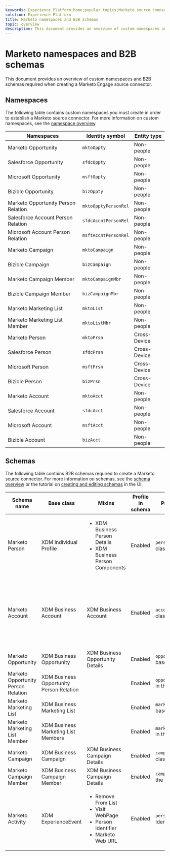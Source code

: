 ```yaml
---
keywords: Experience Platform;home;popular topics;Marketo source connector;Marketo connector;Marketo source;Marketo
solution: Experience Platform
title: Marketo namespaces and B2B schemas
topic: overview
description: This document provides an overview of custom namespaces and B2B schemas required when creating a Marketo Engage source connector.
---
```


# Marketo namespaces and B2B schemas

This document provides an overview of custom namespaces and B2B schemas required when creating a Marketo Engage source connector.

## Namespaces

The following table contains custom namespaces you must create in order to establish a Marketo source connector. For more information on custom namespaces, see the [namespace overview](https://experienceleague.adobe.com/docs/experience-platform/identity/namespaces.html?lang=en#managing-custom-namespaces).

| Namespaces | Identity symbol | Entity type |
| --- | --- | --- |
| Marketo Opportunity | `mktoOppty` | Non-people |
| Salesforce Opportunity | `sfdcOppty` | Non-people |
| Microsoft Opportunity | `msftOppty` | Non-people |
| Bizible Opportunity | `bizOppty` | Non-people |
| Marketo Opportunity Person Relation | `mktoOpptyPersonRel` | Non-people |
| Salesforce Account Person Relation | `sfdcAccntPersonRel` | Non-people |
| Microsoft Account Person Relation | `msftAccntPersonRel` | Non-people |
| Marketo Campaign | `mktoCampaign` | Non-people |
| Bizible Campaign | `bizCampaign` | Non-people |
| Marketo Campaign Member | `mktoCampaignMbr` | Non-people |
| Bizible Campaign Member | `bizCampaignMbr` | Non-people |
| Marketo Marketing List | `mktoList` | Non-people |
| Marketo Marketing List Member | `mktoListMbr` | Non-people |
| Marketo Person | `mktoPrsn` | Cross-Device |
| Salesforce Person | `sfdcPrsn` | Cross-Device |
| Microsoft Person | `msftPrsn` | Cross-Device |
| Bizible Person | `bizPrsn` | Cross-Device |
| Marketo Account | `mktoAcct` | Non-people |
| Salesforce Account | `sfdcAcct` | Non-people |
| Microsoft Account | `msftAcct` | Non-people |
| Bizible Account | `bizAcct` | Non-people |

## Schemas

The following table contains B2B schemas required to create a Marketo source connector. For more information on schemas, see the [schema overview](https://experienceleague.adobe.com/docs/experience-platform/xdm/schema/composition.html?lang=en#understanding-schemas) or the tutorial on [creating and editing schemas]((https://experienceleague.adobe.com/docs/experience-platform/xdm/ui/resources/schemas.html?lang=en#ui)) in the UI.

| Schema name | Base class | Mixins | Profile in schema | Primary identifier | Namespace (Marketo) | Notes |
| --- | --- | --- | --- | --- | --- | --- |
| Marketo Person | XDM Individual Profile | <ul><li>XDM Business Person Details</li><li>XDM Business Person Components</li></ul> | Enabled | `personID` in the base class | Marketo Person |
| Marketo Account | XDM Business Account | XDM Business Account | Enabled | `accountID` in the base class | Marketo account | This schema is used in dataflows for both the Company and Named Accounts datasets. |
| Marketo Opportunity | XDM Business Opportunity | XDM Business Opportunity Details | Enabled | `opportunityID` in the base class | Marketo Opportunity |
| Marketo Opportunity Person Relation | XDM Business Opportunity Person Relation | | Enabled | `opportunityPersonID` in the base class | Marketo Opportunity Person Relation |
| Marketo Marketing List | XDM Business Marketing List | | Enabled | `marketingListID` in the base class. | Marketo Marketing List |
| Marketo Marketing List Member | XDM Business Marketing List Members | | Enabled | `marketingListMemberID` in the base class | Marketo Marketing List Member |
| Marketo Campaign | XDM Business Campaign | XDM Business Campaign Details | Enabled | `campaignID` in the base class | Marketo Campaign |
| Marketo Campaign Member | XDM Business Campaign Member | XDM Business Campaign Details | Enabled | `campaignMemberID` in the base class | Marketo Campaign Member |
| Marketo Activity | XDM ExperienceEvent | <ul><li>Remove From List</li><li>Visit WebPage</li><li>Person Identifier</li><li>Marketo Web URL</li></ul> | Enabled | `personID` of Person Identifier mixin | Marketo Person |
